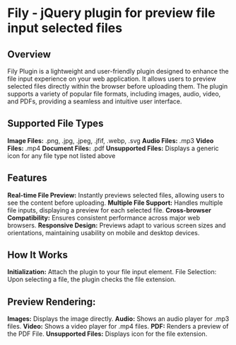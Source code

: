 # Fily - jQuery plugin for preview file input selected files
## Overview
Fily Plugin is a lightweight and user-friendly plugin designed to enhance the file input experience on your web application. It allows users to preview selected files directly within the browser before uploading them. The plugin supports a variety of popular file formats, including images, audio, video, and PDFs, providing a seamless and intuitive user interface.

## Supported File Types
**Image Files:** .png, .jpg, .jpeg, .jfif, .webp, .svg
**Audio Files:** .mp3
**Video Files:** .mp4
**Document Files:** .pdf
**Unsupported Files:** Displays a generic icon for any file type not listed above

## Features
**Real-time File Preview:** Instantly previews selected files, allowing users to see the content before uploading.
**Multiple File Support:** Handles multiple file inputs, displaying a preview for each selected file.
**Cross-browser Compatibility:** Ensures consistent performance across major web browsers.
**Responsive Design:** Previews adapt to various screen sizes and orientations, maintaining usability on mobile and desktop devices.

## How It Works
**Initialization:** Attach the plugin to your file input element.
File Selection: Upon selecting a file, the plugin checks the file extension.

## Preview Rendering:
**Images:** Displays the image directly.
**Audio:** Shows an audio player for .mp3 files.
**Video:** Shows a video player for .mp4 files.
**PDF:** Renders a preview of the PDF File.
**Unsupported Files:** Displays icon for the file extension.
